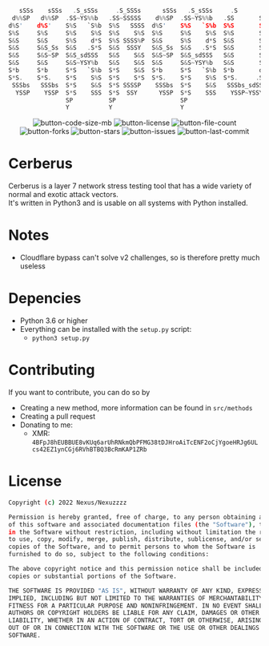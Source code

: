 ```c
   sSSs    sSSs   .S_sSSs     .S_SSSs      sSSs   .S_sSSs     .S       S.     sSSs  
 d%%SP   d%%SP  .SS~YS%%b   .SS~SSSSS    d%%SP  .SS~YS%%b   .SS       SS.   d%%SP  
d%S'    d%S'    S%S   `S%b  S%S   SSSS  d%S'    S%S   `S%b  S%S       S%S  d%S'    
S%S     S%S     S%S    S%S  S%S    S%S  S%S     S%S    S%S  S%S       S%S  S%|     
S&S     S&S     S%S    d*S  S%S SSSS%P  S&S     S%S    d*S  S&S       S&S  S&S     
S&S     S&S_Ss  S&S   .S*S  S&S  SSSY   S&S_Ss  S&S   .S*S  S&S       S&S  Y&Ss    
S&S     S&S~SP  S&S_sdSSS   S&S    S&S  S&S~SP  S&S_sdSSS   S&S       S&S  `S&&S   
S&S     S&S     S&S~YSY%b   S&S    S&S  S&S     S&S~YSY%b   S&S       S&S    `S*S  
S*b     S*b     S*S   `S%b  S*S    S&S  S*b     S*S   `S%b  S*b       d*S     l*S  
S*S.    S*S.    S*S    S%S  S*S    S*S  S*S.    S*S    S%S  S*S.     .S*S    .S*P  
 SSSbs   SSSbs  S*S    S&S  S*S SSSSP    SSSbs  S*S    S&S   SSSbs_sdSSS   sSS*S   
  YSSP    YSSP  S*S    SSS  S*S  SSY      YSSP  S*S    SSS    YSSP~YSSY    YSS'    
                SP          SP                  SP                                 
                Y           Y                   Y                                  
   ```                                                                                

<!-- yes i did steal some of these from MHDDoS, lel -->
<p align="center">
    <img alt="button-code-size-mb" src="https://img.shields.io/github/languages/code-size/Nexuzzzz/Cerberus" />
    <img alt="button-license" src="https://img.shields.io/github/license/Nexuzzzz/Cerberus">
    <img alt="button-file-count" src="https://img.shields.io/github/directory-file-count/Nexuzzzz/Cerberus">
    <img alt="button-forks" src="https://img.shields.io/github/forks/Nexuzzzz/Cerberus">
    <img alt="button-stars" src="https://img.shields.io/github/stars/Nexuzzzz/Cerberus">
    <img alt="button-issues" src="https://img.shields.io/github/issues/Nexuzzzz/Cerberus">
    <img alt="button-last-commit" src="https://img.shields.io/github/last-commit/Nexuzzzz/Cerberus/main">
</p>

# Cerberus
Cerberus is a layer 7 network stress testing tool that has a wide variety of normal and exotic attack vectors. <br>
It's written in Python3 and is usable on all systems with Python installed.

# Notes
- Cloudflare bypass can't solve v2 challenges, so is therefore pretty much useless

# Depencies
- Python 3.6 or higher
- Everything can be installed with the `setup.py` script:
    - `python3 setup.py`

# Contributing
If you want to contribute, you can do so by 
- Creating a new method, more information can be found in `src/methods`
- Creating a pull request
- Donating to me:
   - XMR: `4BFpJ8hEUBBUE8vKUq6arUhRNkmQbPFMG38tDJHroAiTcENF2oCjYgoeHRJg6ULcs42EZ1ynCGj6RVhBTBQ3BcRmKAP1ZRb`

# License
```sh
Copyright (c) 2022 Nexus/Nexuzzzz

Permission is hereby granted, free of charge, to any person obtaining a copy
of this software and associated documentation files (the "Software"), to deal
in the Software without restriction, including without limitation the rights
to use, copy, modify, merge, publish, distribute, sublicense, and/or sell
copies of the Software, and to permit persons to whom the Software is
furnished to do so, subject to the following conditions:

The above copyright notice and this permission notice shall be included in all
copies or substantial portions of the Software.

THE SOFTWARE IS PROVIDED "AS IS", WITHOUT WARRANTY OF ANY KIND, EXPRESS OR
IMPLIED, INCLUDING BUT NOT LIMITED TO THE WARRANTIES OF MERCHANTABILITY,
FITNESS FOR A PARTICULAR PURPOSE AND NONINFRINGEMENT. IN NO EVENT SHALL THE
AUTHORS OR COPYRIGHT HOLDERS BE LIABLE FOR ANY CLAIM, DAMAGES OR OTHER
LIABILITY, WHETHER IN AN ACTION OF CONTRACT, TORT OR OTHERWISE, ARISING FROM,
OUT OF OR IN CONNECTION WITH THE SOFTWARE OR THE USE OR OTHER DEALINGS IN THE
SOFTWARE.
```
